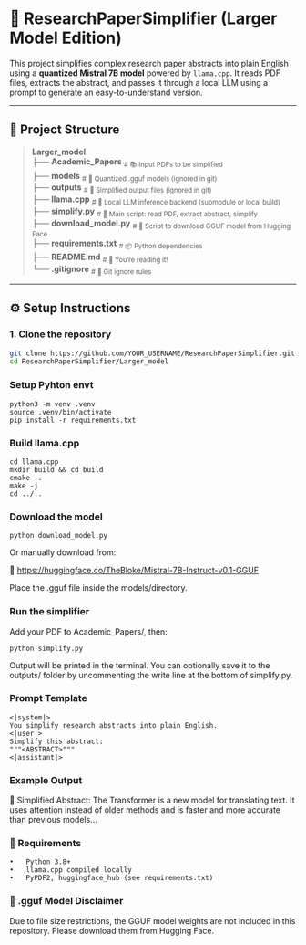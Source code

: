 # 🔬 ResearchPaperSimplifier (Larger Model Edition)

This project simplifies complex research paper abstracts into plain English using a **quantized Mistral 7B model** powered by `llama.cpp`. It reads PDF files, extracts the abstract, and passes it through a local LLM using a prompt to generate an easy-to-understand version.

---

## 📁 Project Structure

>**Larger_model**  
>├── **Academic_Papers**  		 <sub># 📚 Input PDFs to be simplified</sub>  
>├── **models**                  <sub># 🧠 Quantized .gguf models (ignored in git)</sub>  
>├── **outputs**                 <sub># 📝 Simplified output files (ignored in git)</sub>  
>├── **llama.cpp**               <sub># 🔧 Local LLM inference backend (submodule or local build)</sub>  
>├── **simplify.py**             <sub># 🎯 Main script: read PDF, extract abstract, simplify</sub>  
>├── **download_model.py**       <sub># 🔽 Script to download GGUF model from Hugging Face</sub>  
>├── **requirements.txt**        <sub># 📦 Python dependencies</sub>  
>├── **README.md**              <sub># 📖 You’re reading it!</sub>  
>└── **.gitignore**              <sub># 🚫 Git ignore rules</sub>  

---

## ⚙️ Setup Instructions

### 1. Clone the repository

```bash
git clone https://github.com/YOUR_USERNAME/ResearchPaperSimplifier.git
cd ResearchPaperSimplifier/Larger_model
```
### Setup Pyhton envt

```
python3 -m venv .venv
source .venv/bin/activate
pip install -r requirements.txt
```

### Build llama.cpp

```
cd llama.cpp
mkdir build && cd build
cmake ..
make -j
cd ../..
```

### Download the model

```
python download_model.py
```

Or manually download from:

🔗 https://huggingface.co/TheBloke/Mistral-7B-Instruct-v0.1-GGUF

Place the .gguf file inside the models/directory.

### Run the simplifier

Add your PDF to Academic_Papers/, then:
```
python simplify.py
```

Output will be printed in the terminal. You can optionally save it to the outputs/ folder by uncommenting the write line at the bottom of simplify.py.

### Prompt Template

```
<|system|>
You simplify research abstracts into plain English.
<|user|>
Simplify this abstract:
"""<ABSTRACT>"""
<|assistant|>
```

### Example Output

📝 Simplified Abstract:
The Transformer is a new model for translating text. It uses attention instead of older methods and is faster and more accurate than previous models...

### 📌 Requirements
	•	Python 3.8+
	•	llama.cpp compiled locally
	•	PyPDF2, huggingface_hub (see requirements.txt)

### 🚫 .gguf Model Disclaimer

Due to file size restrictions, the GGUF model weights are not included in this repository. Please download them from Hugging Face.